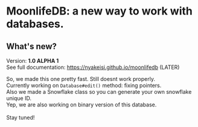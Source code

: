 # MoonlifeDB: a new way to work with databases.

## What's new?

Version: **1.0 ALPHA 1** <br />
See full documentation: https://nyakeisi.github.io/moonlifedb (LATER) <br />

So, we made this one pretty fast. Still doesnt work properly. <br />
Currently working on `Database#edit()` method: fixing pointers. <br />
Also we made a Snowflake class so you can generate your own snowflake unique ID. <br />
Yep, we are also working on binary version of this database.  <br /> <br />
Stay tuned!
